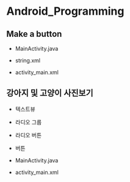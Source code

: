 # Android_Programming

## Make a button

- MainActivity.java

- string.xml

- activity_main.xml

## 강아지 및 고양이 사진보기

- 텍스트뷰

- 라디오 그룹

- 라디오 버튼

- 버튼

- MainActivity.java
- activity_main.xml
